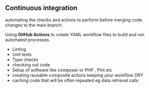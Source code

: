 ## Continuous integration

automating the checks and actions to perform before merging code changes to the main branch

Using **GitHub Actions** to create YAML workflow files to build and run automated processes. 
 - Linting
 - Unit tests
 - Type checks
 - checking out code
 - Setup of software like composer or PHP , Pint etc
 - creating reusable composite actions keeping your workflow DRY
 - caching code that will be often repeated  eg data retrieval calls




